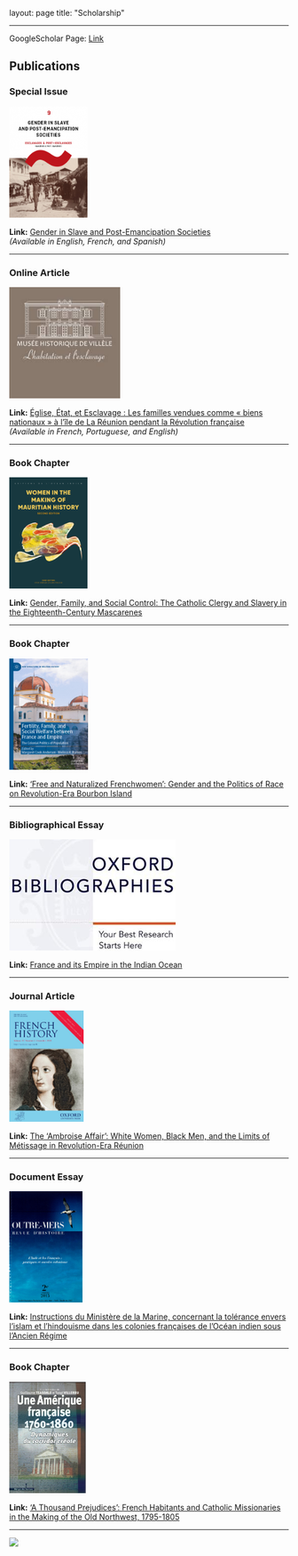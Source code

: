 layout: page
title: "Scholarship"

---

GoogleScholar Page: [Link](https://scholar.google.com/citations?user=8jtmeYUAAAAJ&hl=en)

## Publications


### Special Issue
<img src="pub0.png" alt="pub0" style="height: 200px;">

**Link:** [Gender in Slave and Post-Emancipation Societies](https://doi.org/10.4000/11oa3)  
*(Available in English, French, and Spanish)*

---
### Online Article
<img src="pub1.png" alt="pub1" style="height: 200px;">

**Link:** [Église, État, et Esclavage : Les familles vendues comme « biens nationaux » à l’île de La Réunion pendant la Révolution française](https://www.portail-esclavage-reunion.fr/documentaires/l-esclavage/leglise-et-lesclavage/eglise-etat-et-esclavage-les-familles-vendues-comme-biens-nationaux-a-lile-de-la-reunion-pendant-la-revolution-francaise/)  
*(Available in French, Portuguese, and English)*

---
### Book Chapter
<img src="pub2.png" alt="pub2" style="height: 200px;">

**Link:** [Gender, Family, and Social Control: The Catholic Clergy and Slavery in the Eighteenth-Century Mascarenes](https://drive.google.com/file/d/1wrS2phtMkgjha5g6sPnsUbgIQzGT8S3Z/view?usp=sharing)

---
### Book Chapter
<img src="pub3.png" alt="pub3" style="height: 200px;">

**Link:** [‘Free and Naturalized Frenchwomen’: Gender and the Politics of Race on Revolution-Era Bourbon Island](https://drive.google.com/file/d/1ro_OSNdbyXvhlbsgDIOxa0Bu_vPYurnD/view?usp=sharing)

---
### Bibliographical Essay
<img src="pub4.png" alt="pub4" style="height: 200px;">

**Link:** [France and its Empire in the Indian Ocean](https://drive.google.com/file/d/1E-aXR8FHurDIJGhWrcERDPEunQA0EhkR/view?usp=sharing)

---
### Journal Article
<img src="pub5.png" alt="pub5" style="height: 200px;">

**Link:** [The ‘Ambroise Affair’: White Women, Black Men, and the Limits of Métissage in Revolution-Era Réunion](https://drive.google.com/file/d/13HDaWQDQkAgnthVORFdYn4tqqhlsAguF/view?usp=sharing)

---
### Document Essay
<img src="pub6.png" alt="pub6" style="height: 200px;">

**Link:** [Instructions du Ministère de la Marine, concernant la tolérance envers l’islam et l’hindouisme dans les colonies françaises de l’Océan indien sous l’Ancien Régime](https://www.cairn.info/revue-outre-mers-2015-2-page-285.htm)

---
### Book Chapter
<img src="pub7.png" alt="pub7" style="height: 200px;">

**Link:** [‘A Thousand Prejudices’: French Habitants and Catholic Missionaries in the Making of the Old Northwest, 1795-1805](https://drive.google.com/file/d/11tlLSyZsk0CGviQG3r8ItdsuyUudYvXS/view?usp=sharing)

---


<img src="{{ site.baseurl }}/montstmichel.gif">    

